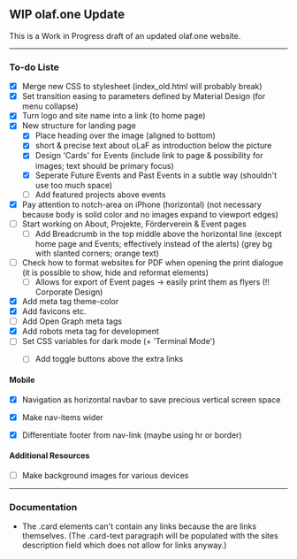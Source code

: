 ## WIP olaf.one Update
This is a Work in Progress draft of an updated olaf.one website.

---

### To-do Liste
- [x] Merge new CSS to stylesheet (index_old.html will probably break)
- [x] Set transition easing to parameters defined by Material Design (for menu collapse)
- [x] Turn logo and site name into a link (to home page)
- [x] New structure for landing page
    - [x] Place heading over the image (aligned to bottom)
    - [x] short & precise text about oLaF as introduction below the picture
    - [x] Design 'Cards' for Events (include link to page & possibility for images; text should be primary focus)
    - [x] Seperate Future Events and Past Events in a subtle way (shouldn't use too much space)
    - [ ] Add featured projects above events
- [x] Pay attention to notch-area on iPhone (horizontal)
    (not necessary because body is solid color and no images expand to viewport edges)
- [ ] Start working on About, Projekte, Förderverein & Event pages
    - [ ] Add Breadcrumb in the top middle above the horizontal line (except home page and Events; effectively instead of the alerts) (grey bg with slanted corners; orange text)
- [ ] Check how to format websites for PDF when opening the print dialogue (it is possible to show, hide and reformat elements)
    - [ ] Allows for export of Event pages -> easily print them as flyers (!! Corporate Design)
- [x] Add meta tag theme-color
- [x] Add favicons etc.
- [ ] Add Open Graph meta tags
- [x] Add robots meta tag for development
- [ ] Set CSS variables for dark mode (+ 'Terminal Mode')
    - [ ] Add toggle buttons above the extra links


#### Mobile
- [x] Navigation as horizontal navbar to save precious vertical screen space
- [x] Make nav-items wider
- [x] Differentiate footer from nav-link (maybe using hr or border)


#### Additional Resources
- [ ] Make background images for various devices

---
### Documentation
- The .card elements can't contain any links because the are links themselves. (The .card-text paragraph will be populated with the sites description field which does not allow for links anyway.)